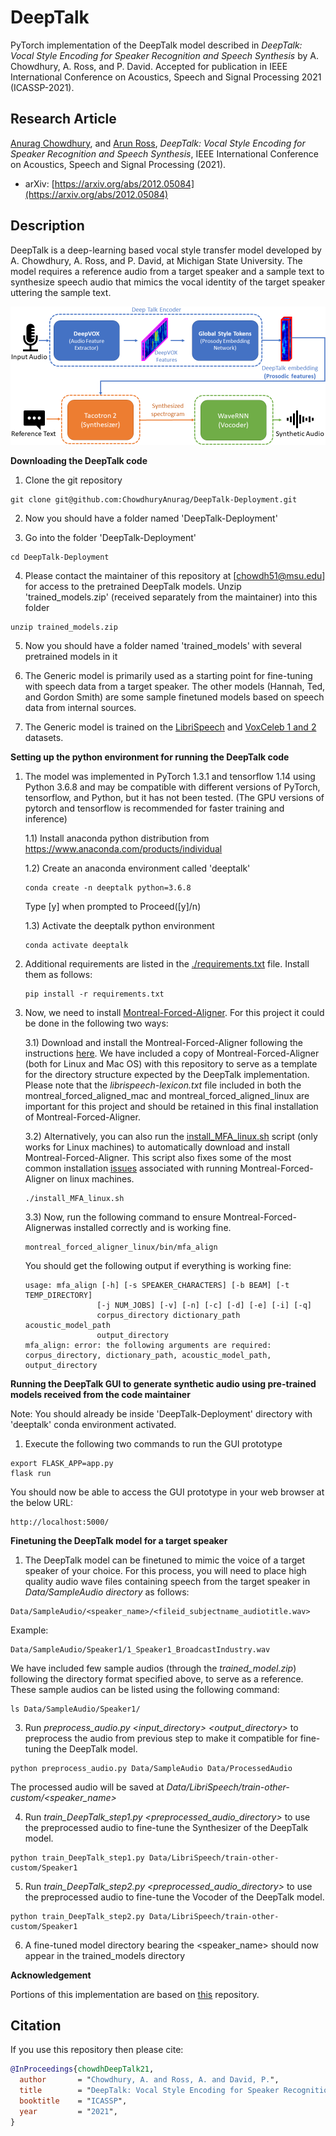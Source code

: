 DeepTalk
===============================

PyTorch implementation of the DeepTalk model described in *DeepTalk: Vocal Style Encoding for Speaker Recognition and Speech Synthesis* by A. Chowdhury, A. Ross, and P. David. Accepted for publication in IEEE International Conference on Acoustics, Speech and Signal Processing 2021 (ICASSP-2021).

## Research Article

[Anurag Chowdhury](https://github.com/ChowdhuryAnurag), and [Arun Ross](http://www.cse.msu.edu/~rossarun/), *DeepTalk: Vocal Style Encoding for Speaker Recognition and Speech Synthesis*, IEEE International Conference on Acoustics, Speech and Signal Processing (2021).  

- arXiv: [https://arxiv.org/abs/2012.05084](https://arxiv.org/abs/2012.05084)

## Description

DeepTalk is a deep-learning based vocal style transfer model developed by A. Chowdhury, A. Ross, and P. David, at Michigan State University.
The model requires a reference audio from a target speaker and a sample text to synthesize speech audio that mimics the vocal identity of the target speaker uttering the sample text. 

![DeepTalk Model](/images/DeepTalk.png)


**Downloading the DeepTalk code**

1) Clone the git repository

```
git clone git@github.com:ChowdhuryAnurag/DeepTalk-Deployment.git
```

2) Now you should have a folder named 'DeepTalk-Deployment'

3) Go into the folder 'DeepTalk-Deployment'
```
cd DeepTalk-Deployment
```

4) Please contact the maintainer of this repository at [chowdh51@msu.edu] for access to the pretrained DeepTalk models. Unzip 'trained_models.zip' (received separately from the maintainer) into this folder
```
unzip trained_models.zip
```

5) Now you should have a folder named 'trained_models' with several pretrained models in it

6) The Generic model is primarily used as a starting point for fine-tuning with speech data from a target speaker. The other models (Hannah, Ted, and Gordon Smith) are some sample finetuned models based on speech data from internal sources.

7) The Generic model is trained on the [LibriSpeech](http://www.openslr.org/resources/12/train-other-500.tar.gz) and [VoxCeleb 1 and 2](http://www.robots.ox.ac.uk/~vgg/data/voxceleb/) datasets.


**Setting up the python environment for running the DeepTalk code**

1) The model was implemented in PyTorch 1.3.1 and tensorflow 1.14 using Python 3.6.8 and may be compatible with different versions of PyTorch, tensorflow, and Python, but it has not been tested. (The GPU versions of pytorch and tensorflow is recommended for faster training and inference)

    1.1) Install anaconda python distribution from https://www.anaconda.com/products/individual

    1.2) Create an anaconda environment called 'deeptalk'
    ```
    conda create -n deeptalk python=3.6.8
    ```
    Type [y] when prompted to Proceed([y]/n)
    
    1.3) Activate the deeptalk python environment
    ```
    conda activate deeptalk
    ```

2) Additional requirements are listed in the [./requirements.txt](./requirements.txt) file. Install them as follows:
    ```
    pip install -r requirements.txt
    ```

3) Now, we need to install [Montreal-Forced-Aligner](https://montreal-forced-aligner.readthedocs.io/en/latest/). For this project it could be done in the following two ways:

    3.1) Download and install the Montreal-Forced-Aligner following the instructions [here](https://montreal-forced-aligner.readthedocs.io/en/latest/installation.html). We have included a copy of Montreal-Forced-Aligner (both for Linux and Mac OS) with this repository to serve as a template for the directory structure expected by the DeepTalk implementation. Please note that the *librispeech-lexicon.txt* file included in both the montreal_forced_aligned_mac and montreal_forced_aligned_linux are important for this project and should be retained in this final installation of Montreal-Forced-Aligner.
    
    3.2) Alternatively, you can also run the [install_MFA_linux.sh](./install_MFA_linux.sh) script (only works for Linux machines) to automatically download and install Montreal-Forced-Aligner. This script also fixes some of the most common installation [issues](https://github.com/MontrealCorpusTools/Montreal-Forced-Aligner/issues/109) associated with running Montreal-Forced-Aligner on linux machines.
    ```
    ./install_MFA_linux.sh
    ```

    3.3) Now, run the following command to ensure Montreal-Forced-Alignerwas installed correctly and is working fine.
    ```
    montreal_forced_aligner_linux/bin/mfa_align
    ```
    You should get the following output if everything is working fine:
    ```
    usage: mfa_align [-h] [-s SPEAKER_CHARACTERS] [-b BEAM] [-t TEMP_DIRECTORY]
                    [-j NUM_JOBS] [-v] [-n] [-c] [-d] [-e] [-i] [-q]
                    corpus_directory dictionary_path acoustic_model_path
                    output_directory
    mfa_align: error: the following arguments are required: corpus_directory, dictionary_path, acoustic_model_path, output_directory
    ```

**Running the DeepTalk GUI to generate synthetic audio using pre-trained models received from the code maintainer**

Note: You should already be inside 'DeepTalk-Deployment' directory with 'deeptalk' conda environment activated.

1) Execute the following two commands to run the GUI prototype
```
export FLASK_APP=app.py
flask run
```

You should now be able to access the GUI prototype in your web browser at the below URL:
```
http://localhost:5000/
```


**Finetuning the DeepTalk model for a target speaker**

1) The DeepTalk model can be finetuned to mimic the voice of a target speaker of your choice. For this process, you will need to place high quality audio wave files containing speech from the target speaker in *Data/SampleAudio directory* as follows:
```
Data/SampleAudio/<speaker_name>/<fileid_subjectname_audiotitle.wav>
```
Example:
```
Data/SampleAudio/Speaker1/1_Speaker1_BroadcastIndustry.wav
```
We have included few sample audios (through the *trained_model.zip*) following the directory format specified above, to serve as a reference. These sample audios can be listed using the following command:
```
ls Data/SampleAudio/Speaker1/
```

3) Run *preprocess_audio.py <input_directory> <output_directory>* to preprocess the audio from previous step to make it compatible for fine-tuning the DeepTalk model.
```
python preprocess_audio.py Data/SampleAudio Data/ProcessedAudio
```
The processed audio will be saved at *Data/LibriSpeech/train-other-custom/<speaker_name>*

4) Run *train_DeepTalk_step1.py <preprocessed_audio_directory>* to use the preprocessed audio to fine-tune the Synthesizer of the DeepTalk model.
```
python train_DeepTalk_step1.py Data/LibriSpeech/train-other-custom/Speaker1
```

5) Run *train_DeepTalk_step2.py <preprocessed_audio_directory>* to use the preprocessed audio to fine-tune the Vocoder of the DeepTalk model.
```
python train_DeepTalk_step2.py Data/LibriSpeech/train-other-custom/Speaker1
```

6) A fine-tuned model directory bearing the <speaker_name> should now appear in the trained_models directory


**Acknowledgement**

Portions of this implementation are based on [this](https://github.com/CorentinJ/Real-Time-Voice-Cloning) repository.

## Citation
If you use this repository then please cite:

```bibtex
@InProceedings{chowdhDeepTalk21,
  author       = "Chowdhury, A. and Ross, A. and David, P.",
  title        = "DeepTalk: Vocal Style Encoding for Speaker Recognition and Speech Synthesis",
  booktitle    = "ICASSP",
  year         = "2021",
}
```
